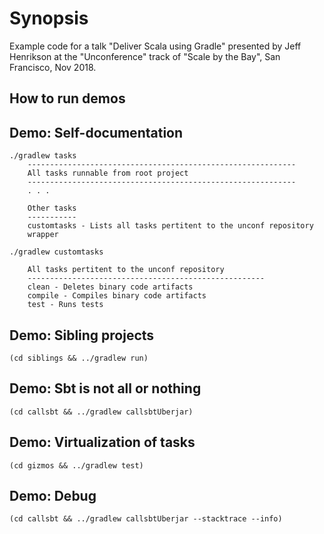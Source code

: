
# Synopsis

Example code for a talk "Deliver Scala using Gradle" presented by Jeff Henrikson at the "Unconference" track of "Scale by the Bay", San Francisco, Nov 2018.

## How to run demos

## Demo: Self-documentation

    ./gradlew tasks
        ------------------------------------------------------------
        All tasks runnable from root project
        ------------------------------------------------------------
        . . .

        Other tasks
        -----------
        customtasks - Lists all tasks pertitent to the unconf repository
        wrapper

    ./gradlew customtasks

        All tasks pertitent to the unconf repository
        -----------------------------------------------------
        clean - Deletes binary code artifacts
        compile - Compiles binary code artifacts
        test - Runs tests

## Demo: Sibling projects
    (cd siblings && ../gradlew run)

## Demo: Sbt is not all or nothing
    (cd callsbt && ../gradlew callsbtUberjar)

## Demo: Virtualization of tasks
    (cd gizmos && ../gradlew test)

## Demo: Debug
    (cd callsbt && ../gradlew callsbtUberjar --stacktrace --info)

